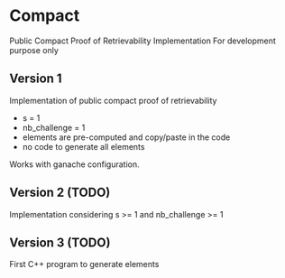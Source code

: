 # Compact
Public Compact Proof of Retrievability Implementation
For development purpose only

## Version 1

Implementation of public compact proof of retrievability

- s = 1
- nb_challenge = 1
- elements are pre-computed and copy/paste in the code
- no code to generate all elements

Works with ganache configuration.

## Version 2 (TODO)

Implementation considering s >= 1 and nb_challenge >= 1

## Version 3 (TODO)

First C++ program to generate elements
